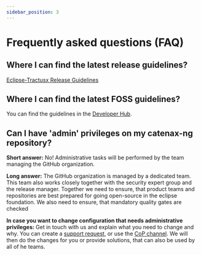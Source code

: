 ```yaml
---
sidebar_position: 3
---
```


# Frequently asked questions (FAQ)

## Where I can find the latest release guidelines?

[Eclipse-Tractusx Release Guidelines](https://eclipse-tractusx.github.io/docs/release)

## Where I can find the latest FOSS guidelines?

You can find the guidelines in the [Developer Hub](https://eclipse-tractusx.github.io/docs/developer).

## Can I have 'admin' privileges on my catenax-ng repository?

__Short answer:__ No! Administrative tasks will be performed by the team managing the GitHub organization.

__Long answer:__ The GitHub organization is managed by a dedicated team. This team also works closely together with the
security expert group and the release manager. Together we need to ensure, that product teams and repositories are best
prepared for going open-source in the eclipse foundation. We also need to ensure, that mandatory quality gates are
checked

__In case you want to change configuration that needs administrative privileges:__ Get in touch with us and explain what
you need to change and why. You can create
a [support request](https://github.com/eclipse-tractusx/sig-infra/issues/new/choose),
or use the
[CoP channel](https://teams.microsoft.com/l/channel/19%3a9a3c4a05a3514d07b973c13e7b468709%40thread.tacv2/CX%2520-%2520CoP%2520DevSecOps?groupId=17b1a2dc-67fb-4a49-a2ed-dd1344321439&tenantId=1ad22c6d-2f08-4f05-a0ba-e17f6ce88380).
We will then do the changes for you or provide solutions, that can also be used by all of he teams.

